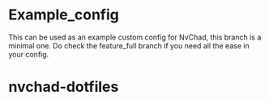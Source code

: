 # Example_config

This can be used as an example custom config for NvChad, this branch is a minimal one. Do check the feature_full branch if you need all the ease in your config.
# nvchad-dotfiles
